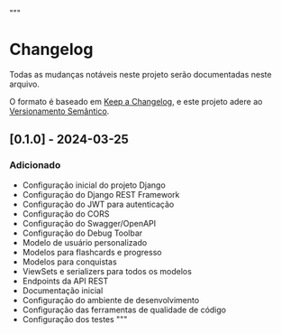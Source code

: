 """
# Changelog

Todas as mudanças notáveis neste projeto serão documentadas neste arquivo.

O formato é baseado em [Keep a Changelog](https://keepachangelog.com/pt-BR/1.0.0/),
e este projeto adere ao [Versionamento Semântico](https://semver.org/lang/pt-BR/).

## [0.1.0] - 2024-03-25

### Adicionado

- Configuração inicial do projeto Django
- Configuração do Django REST Framework
- Configuração do JWT para autenticação
- Configuração do CORS
- Configuração do Swagger/OpenAPI
- Configuração do Debug Toolbar
- Modelo de usuário personalizado
- Modelos para flashcards e progresso
- Modelos para conquistas
- ViewSets e serializers para todos os modelos
- Endpoints da API REST
- Documentação inicial
- Configuração do ambiente de desenvolvimento
- Configuração das ferramentas de qualidade de código
- Configuração dos testes
""" 